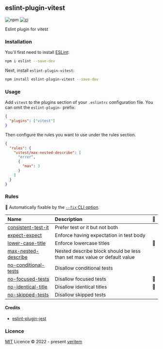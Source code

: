 ## eslint-plugin-vitest

![npm](https://img.shields.io/npm/v/eslint-plugin-vitest)
[![ci](https://github.com/veritem/eslint-plugin-vitest/actions/workflows/ci.yml/badge.svg?branch=main)](https://github.com/veritem/eslint-plugin-vitest/actions/workflows/ci.yml)

Eslint plugin for vitest

### Installation

You'll first need to install [ESLint](https://eslint.org/):

```sh
npm i eslint --save-dev
```

Next, install `eslint-plugin-vitest`:

```sh
npm install eslint-plugin-vitest --save-dev
```

### Usage

Add `vitest` to the plugins section of your `.eslintrc` configuration file. You can omit the `eslint-plugin-` prefix:

```json
{
  "plugins": ["vitest"]
}
```

Then configure the rules you want to use under the rules section.

```json
{
  "rules": {
    "vitest/max-nested-describe": [
      "error",
      {
        "max": 3
      }
    ]
  }
}
```

### Rules

<!-- begin auto-generated rules list -->

🔧 Automatically fixable by the [`--fix` CLI option](https://eslint.org/docs/user-guide/command-line-interface#--fix).

| Name                                                       | Description                                                              | 🔧 |
| :--------------------------------------------------------- | :----------------------------------------------------------------------- | :- |
| [consistent-test-it](docs/rules/consistent-test-it.md)     | Prefer test or it but not both                                           |    |
| [expect-expect](docs/rules/expect-expect.md)               | Enforce having expectation in test body                                  |    |
| [lower-case-title](docs/rules/lower-case-title.md)         | Enforce lowercase titles                                                 | 🔧 |
| [max-nested-describe](docs/rules/max-nested-describe.md)   | Nested describe block should be less than set max value or default value |    |
| [no-conditional-tests](docs/rules/no-conditional-tests.md) | Disallow conditional tests                                               |    |
| [no-focused-tests](docs/rules/no-focused-tests.md)         | Disallow focused tests                                                   | 🔧 |
| [no-identical-title](docs/rules/no-identical-title.md)     | Disallow identical titles                                                | 🔧 |
| [no-skipped-tests](docs/rules/no-skipped-tests.md)         | Disallow skipped tests                                                   |    |

<!-- end auto-generated rules list -->

#### Credits

- [eslint-plugin-jest](https://github.com/jest-community/eslint-plugin-jest)

### Licence

[MIT](https://github.com/veritem/eslint-plugin-vitest/blob/main/LICENSE) Licence &copy; 2022 - present [veritem](https://github.com/veritem)

